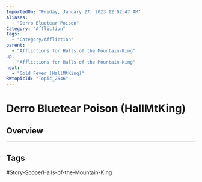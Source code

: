 ```yaml
---
ImportedOn: "Friday, January 27, 2023 12:02:47 AM"
Aliases:
  - "Derro Bluetear Poison"
Category: "Affliction"
Tags:
  - "Category/Affliction"
parent:
  - "Afflictions for Halls of the Mountain-King"
up:
  - "Afflictions for Halls of the Mountain-King"
next:
  - "Gold Fever (HallMtKing)"
RWtopicId: "Topic_2546"
---
```

# Derro Bluetear Poison (HallMtKing)
## Overview

---
## Tags
#Story-Scope/Halls-of-the-Mountain-King

